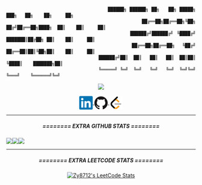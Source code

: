 <div style="text-align: justify">

```
                                  ██████╗ ██████╗ ██╗   ██╗ █████╗ ███╗   ██╗    ██╗     ██╗
                                  ██╔══██╗██╔══██╗╚██╗ ██╔╝██╔══██╗████╗  ██║    ██║     ██║
                                  ██████╔╝██████╔╝ ╚████╔╝ ███████║██╔██╗ ██║    ██║     ██║
                                  ██╔══██╗██╔══██╗  ╚██╔╝  ██╔══██║██║╚██╗██║    ██║     ██║
                                  ██████╔╝██║  ██║   ██║   ██║  ██║██║ ╚████║    ███████╗██║
                                  ╚═════╝ ╚═╝  ╚═╝   ╚═╝   ╚═╝  ╚═╝╚═╝  ╚═══╝    ╚══════╝╚═╝
```
</div>
<p align="center">
<a href="https://github.com/Zy8712">
   <!-- <img src="https://github-stats-alpha.vercel.app/api?username=Zy8712&cc=010101&tc=37BCF6&ic=fff&bc=0000&count_private=true"> -->
   <img src="https://github-stats-alpha.vercel.app/api?username=Zy8712&cc=1a1b27&tc=70a5fd&ic=bf91f3&bc=1a1b27&count_private=true">
</p>
<p align="center">
<a href="https://www.linkedin.com/in/bryan-li-a15437250/">
  <img align="center" alt="Bryan Li | LinkedIn" width="36px" src="https://raw.githubusercontent.com/Zy8712/Zy8712/master/assets/LinkedIn_logo_initials.png" />
</a>
<a href="https://github.com/Zy8712">
  <img align="center" alt="Bryan Li | GitHub" width="36px" src="https://raw.githubusercontent.com/Zy8712/Zy8712/master/assets/GitHub-Mark_cropped.jpg" />
</a>
<a href="https://leetcode.com/Zy8712/">
  <img align="center" alt="Bryan Li | LeetCode" width="36px" src="https://raw.githubusercontent.com/Zy8712/Zy8712/master/assets/LeetCode_logo_black.png" />
</a>
</p>
    
<hr>

<h5 align="center"> ======== EXTRA GITHUB STATS ======== </h5>
<div align="center"; style="display: flex; flex-direction: row;">
 <img class="img" src="http://github-profile-summary-cards.vercel.app/api/cards/profile-details?username=Zy8712&theme=tokyonight" />

 <img class="img" src="http://github-profile-summary-cards.vercel.app/api/cards/repos-per-language?username=Zy8712&theme=tokyonight" />
 <img class="img" src="http://github-profile-summary-cards.vercel.app/api/cards/most-commit-language?username=Zy8712&theme=tokyonight" />
</div>

<hr>
<h5 align="center"> ======== EXTRA LEETCODE STATS ======== </h5>
<p align="center">
 <a href="https://leetcode.com/Zy8712/" target="_blank">
    <img title="Zy8712's LeetCode Stats" alt="Zy8712's LeetCode Stats" src="https://leetcard.jacoblin.cool/Zy8712?theme=unicorn&font=Paprika&ext=activity" />
  </a>
</p>
